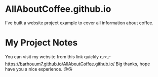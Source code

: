 # AllAboutCoffee.github.io
I've built a website project example to cover all information about coffee.
# My Project Notes
You can visit my website from this link quickly 👉👉 
https://barhouum7.github.io/AllAboutCoffee.github.io/
Big thanks, hope have you a nice experience. 😘😘
